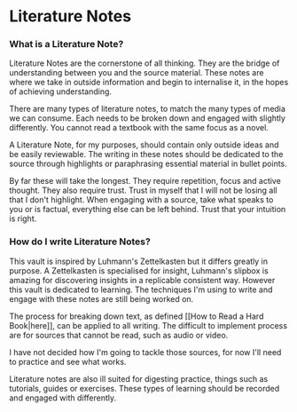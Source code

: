 # Literature Notes

### What is a Literature Note?

Literature  Notes are the cornerstone of all thinking. They are the bridge of understanding between you and the source material. These notes are where we take in outside information and begin to internalise it, in the hopes of achieving understanding.

There are many types of literature notes, to match the many types of media we can consume. Each needs to be broken down and engaged with slightly differently. You cannot read a textbook with the same focus as a novel.

A Literature Note, for my purposes, should contain only outside ideas and be easily reviewable. The writing in these notes should be dedicated to the source through highlights or paraphrasing essential material in bullet points.

By far these will take the longest. They require repetition, focus and active thought. They also require trust. Trust in myself that I will not be losing all that I don't highlight. When engaging with a source, take what speaks to you or is factual, everything else can be left behind. Trust that your intuition is right.
### How do I write Literature Notes?

This vault is inspired by Luhmann's Zettelkasten but it differs greatly in purpose. A Zettelkasten is specialised for insight, Luhmann's slipbox is amazing for discovering insights in a replicable consistent way. However this vault is dedicated to learning. The techniques I'm using to write and engage with these notes are still being worked on. 

The process for breaking down text, as defined [[How to Read a Hard Book|here]], can be applied to all writing. The difficult to implement process are for sources that cannot be read, such as audio or video. 

I have not decided how I'm going to tackle those sources, for now I'll need to practice and see what works.

Literature notes are also ill suited for digesting practice, things such as tutorials, guides or exercises. These types of learning should be recorded and engaged with differently.